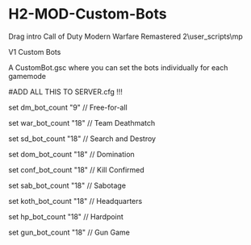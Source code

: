 # H2-MOD-Custom-Bots

Drag intro Call of Duty Modern Warfare Remastered 2\user_scripts\mp

V1 Custom Bots

A CustomBot.gsc where you can set the bots individually for each gamemode

#ADD ALL THIS TO SERVER.cfg !!!

set dm_bot_count "9"       // Free-for-all

set war_bot_count "18"     // Team Deathmatch

set sd_bot_count "18"      // Search and Destroy

set dom_bot_count "18"     // Domination

set conf_bot_count "18"    // Kill Confirmed

set sab_bot_count "18"     // Sabotage

set koth_bot_count "18"    // Headquarters

set hp_bot_count "18"      // Hardpoint

set gun_bot_count "18"     // Gun Game


